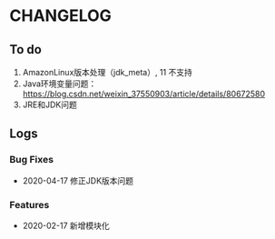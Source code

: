# CHANGELOG

## To do

1. AmazonLinux版本处理（jdk_meta）, 11 不支持
2. Java环境变量问题：https://blog.csdn.net/weixin_37550903/article/details/80672580
3. JRE和JDK问题

## Logs

### Bug Fixes

* 2020-04-17  修正JDK版本问题

### Features

* 2020-02-17  新增模块化
